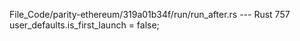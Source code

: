 File_Code/parity-ethereum/319a01b34f/run/run_after.rs --- Rust
                                                                                                                                                           757         user_defaults.is_first_launch = false;

